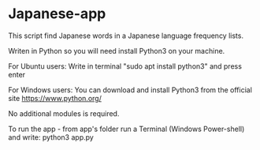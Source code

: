 # Japanese-app
This script find Japanese words in a Japanese language frequency lists.

Writen in Python so you will need install Python3 on your machine.

For Ubuntu users:
Write in terminal "sudo apt install python3" and press enter

For Windows users:
You can download and install Python3 from the official site
https://www.python.org/

No additional modules is required.

To run the app - from app's folder run a Terminal (Windows Power-shell) and write:
python3 app.py
